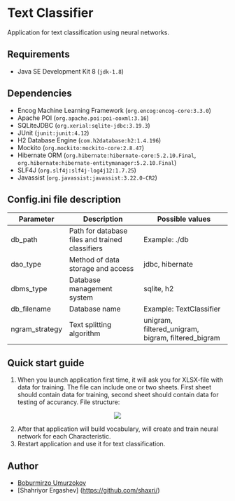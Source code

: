 # Text Classifier

Application for text classification using neural networks.

## Requirements

- Java SE Development Kit 8 (`jdk-1.8`)

## Dependencies

- Encog Machine Learning Framework (`org.encog:encog-core:3.3.0`)
- Apache POI (`org.apache.poi:poi-ooxml:3.16`)
- SQLiteJDBC (`org.xerial:sqlite-jdbc:3.19.3`)
- JUnit (`junit:junit:4.12`)
- H2 Database Engine (`com.h2database:h2:1.4.196`)
- Mockito (`org.mockito:mockito-core:2.8.47`)
- Hibernate ORM (`org.hibernate:hibernate-core:5.2.10.Final`, `org.hibernate:hibernate-entitymanager:5.2.10.Final`)
- SLF4J (`org.slf4j:slf4j-log4j12:1.7.25`)
- Javassist (`org.javassist:javassist:3.22.0-CR2`)

## Config.ini file description

Parameter | Description | Possible values
------------ | ------------- | -------------
db_path | Path for database files and trained classifiers | Example: ./db
dao_type | Method of data storage and access | jdbc, hibernate
dbms_type | Database management system | sqlite, h2
db_filename | Database name | Example: TextClassifier
ngram_strategy | Text splitting algorithm | unigram, filtered_unigram, bigram, filtered_bigram

## Quick start guide

1. When you launch application first time, it will ask you for XLSX-file with data for training. The file can include one or two sheets. First sheet should contain data for training, second sheet should contain data for testing of accurancy. File structure:

<p align="center">
  <img src ="https://github.com/shaxri/TextClassifier/raw/master/images/xlsx_example.png"/>
</p>

2. After that application will build vocabulary, will create and train neural network for each Characteristic.
3. Restart application and use it for text classification.

## Author

- [Boburmirzo Umurzokov](https://github.com/Boburmirzo)
- [Shahriyor Ergashev] (https://github.com/shaxri/)
